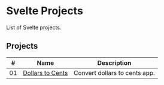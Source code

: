 # Svelte Projects

List of Svelte projects.

## Projects

|  #  | Name                                                 | Description                              |
| ----| -----------------------------------------------------| -----------------------------------------|
|  01 | [Dollars to Cents](./dollars-to-cents/README.md)     | Convert dollars to cents app.            |
